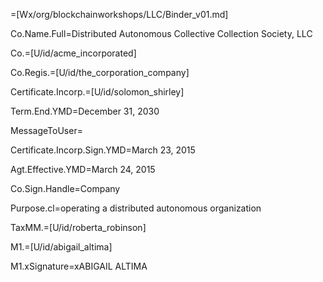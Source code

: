 =[Wx/org/blockchainworkshops/LLC/Binder_v01.md]

Co.Name.Full=Distributed Autonomous Collective Collection Society, LLC

Co.=[U/id/acme_incorporated]

Co.Regis.=[U/id/the_corporation_company]

Certificate.Incorp.=[U/id/solomon_shirley]

Term.End.YMD=December 31, 2030

MessageToUser=<b></b>

Certificate.Incorp.Sign.YMD=March 23, 2015

Agt.Effective.YMD=March 24, 2015

Co.Sign.Handle=Company

Purpose.cl=operating a distributed autonomous organization

TaxMM.=[U/id/roberta_robinson]

M1.=[U/id/abigail_altima]

M1.xSignature=xABIGAIL ALTIMA